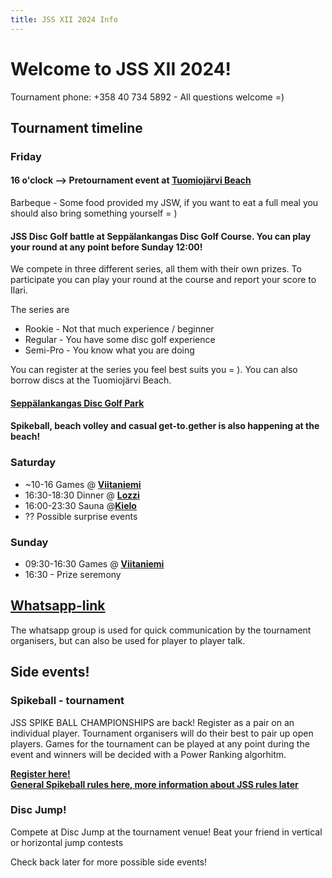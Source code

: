 ```yaml
---
title: JSS XII 2024 Info
---
```


# Welcome to JSS XII 2024!

Tournament phone: +358 40 734 5892 - All questions welcome =)

## Tournament timeline

### Friday

#### 16 o'clock --> Pretournament event at <a href="https://goo.gl/maps/DFCAioRM6VsbvX8JA"><b><u>Tuomiojärvi Beach</u></b></a>

Barbeque - Some food provided my JSW, if you want to eat a full meal you should also bring something yourself = )

#### JSS Disc Golf battle at Seppälankangas Disc Golf Course. You can play your round at any point before Sunday 12:00!

We compete in three different series, all them with their own prizes. To participate you can play your round at the course and report your score to Ilari.

The series are

- Rookie - Not that much experience / beginner
- Regular - You have some disc golf experience
- Semi-Pro - You know what you are doing

You can register at the series you feel best suits you = ). You can also borrow discs at the Tuomiojärvi Beach.

#### <a href="https://goo.gl/maps/TLdgUFpVno6wznUVA"><b><u>Seppälankangas Disc Golf Park</u></b></a>

#### Spikeball, beach volley and casual get-to.gether is also happening at the beach!

### Saturday

- ~10-16 Games @ <a href="https://goo.gl/maps/VnzFxD57VsZtzLAo9"> <b><u>Viitaniemi</u></b></a>
- 16:30-18:30 Dinner @ <a href="https://goo.gl/maps/67MNv3uasNo7pg3W8"><b><u>Lozzi</u></b></a>
- 16:00-23:30 Sauna @<a href="https://goo.gl/maps/esKUTGMBVRGrSaYv7"><b><u>Kielo</u></b></a>
- ?? Possible surprise events

### Sunday

- 09:30-16:30 Games @ <a href="https://goo.gl/maps/VnzFxD57VsZtzLAo9"> <b><u>Viitaniemi</u></b></a>
- 16:30 - Prize seremony

## <a href="https://chat.whatsapp.com/HxawcwBjvM07IWKkzTHgWO"><b><u>Whatsapp-link</u></b></a>

The whatsapp group is used for quick communication by the tournament organisers, but can also be used for player to player talk.

## Side events!

### Spikeball - tournament

JSS SPIKE BALL CHAMPIONSHIPS are back! Register as a pair on an individual player. Tournament organisers will do their best to pair up open players. Games for the tournament can be played at any point during the event and winners will be decided with a Power Ranking algorhitm.

<a href="https://forms.gle/a1fvBf5cteky9vEQA"><b><u>Register here!</u></b></a>\
<a href="https://www.roundnet.fi/pelisaannot/"><b><u>General Spikeball rules here, more information about JSS rules later</u></b></a>

### Disc Jump!

Compete at Disc Jump at the tournament venue! Beat your friend in vertical or horizontal jump contests

Check back later for more possible side events!
